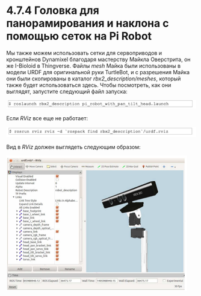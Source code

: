 # 4.7.4 Головка для панорамирования и наклона с помощью сеток на Pi Robot

Мы также можем использовать сетки для сервоприводов и кронштейнов Dynamixel благодаря мастерству Майкла Оверстрита, он же I-Bioloid в Thingverse. Файлы _mesh_ Майка были использованы в модели URDF для оригинальной руки TurtleBot, и с разрешения Майка они были скопированы в каталог _rbx2\_description/meshes_, который также будет использоваться здесь. Чтобы посмотреть, как они выглядят, запустите следующий файл запуска:

![](../.gitbook/assets/image%20%2887%29.jpeg)

Если _RViz_ все еще не работает:

![](../.gitbook/assets/image%20%2866%29.png)

Вид в _RViz_ должен выглядеть следующим образом:

![](../.gitbook/assets/image%20%2850%29.png)





